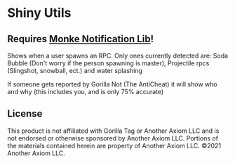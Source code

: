 # Shiny Utils
## Requires [Monke Notification Lib](https://github.com/CrafterBotOfficial/MonkeNotificationLib/tree/main)!

Shows when a user spawns an RPC. Only ones currently detected are: Soda Bubble (Don't worry if the person spawning is master), Projectile rpcs (Slingshot, snowball, ect.) and water splashing

If someone gets reported by Gorilla Not (The AntiCheat) it will show who and why (this includes you, and is only 75% accurate)

## License
This product is not affiliated with Gorilla Tag or Another Axiom LLC and is not endorsed or otherwise sponsored by Another Axiom LLC. Portions of the materials contained herein are property of Another Axiom LLC. ©2021 Another Axiom LLC.
